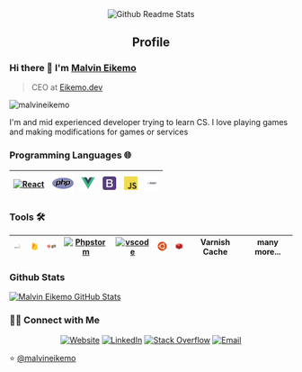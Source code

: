 <p align="center">
 <img width="100px" src="https://avatars.githubusercontent.com/u/110741652?v=4" align="center" alt="Github Readme Stats" />
 <h2 align="center">Profile</h2>
</p>

### Hi there 👋 I'm [Malvin Eikemo](https://eikemo.dev)
> CEO at [Eikemo.dev](https://eikemo.dev)


<img src="https://komarev.com/ghpvc/?username=malvineikemo" alt="malvineikemo" />

<div>
 <p>
 I'm and mid experienced developer trying to learn CS. I love playing games and making modifications for games or services
</p>
</div>

### Programming Languages 🌐

| [<img src="https://raw.githubusercontent.com/yurijserrano/Github-Profile-Readme-Logos/042e36c55d4d757621dedc4f03108213fbb57ec4/frameworks/react.svg" alt="React" width="24">](https://react.dev/) | [<img src="https://raw.githubusercontent.com/github/explore/80688e429a7d4ef2fca1e82350fe8e3517d3494d/topics/php/php.png" alt="php" width="38">](https://php.net/)  | [<img src="https://raw.githubusercontent.com/github/explore/80688e429a7d4ef2fca1e82350fe8e3517d3494d/topics/vue/vue.png" alt="Vue" width="24">](https://vuejs.org/)  |  [<img src="https://raw.githubusercontent.com/github/explore/80688e429a7d4ef2fca1e82350fe8e3517d3494d/topics/bootstrap/bootstrap.png" alt="Bootstrap" width="24">](https://getbootstrap.com/) |  [<img src="https://raw.githubusercontent.com/github/explore/80688e429a7d4ef2fca1e82350fe8e3517d3494d/topics/javascript/javascript.png" alt="jQuery" width="24">](https://jquery.com/) | [<img src="https://raw.githubusercontent.com/github/explore/80688e429a7d4ef2fca1e82350fe8e3517d3494d/topics/jquery/jquery.png" alt="jQuery" width="24">](https://jquery.com/)
|---|---|---|---|---|---|
 
### Tools 🛠️

| [<img src="https://raw.githubusercontent.com/github/explore/80688e429a7d4ef2fca1e82350fe8e3517d3494d/topics/mysql/mysql.png" alt="mysql" width="24">](https://www.mysql.com/) |  [<img src="https://raw.githubusercontent.com/github/explore/80688e429a7d4ef2fca1e82350fe8e3517d3494d/topics/firebase/firebase.png" alt="firebase" width="24">](https://firebase.google.com/) | [<img src="https://raw.githubusercontent.com/github/explore/80688e429a7d4ef2fca1e82350fe8e3517d3494d/topics/git/git.png" alt="Git" width="24">](https://git-scm.com/) |  [<img src="https://logonoid.com/images/phpstorm-logo.png" alt="Phpstorm" width="24">](https://www.jetbrains.com/phpstorm/) | [<img src="https://upload.wikimedia.org/wikipedia/commons/thumb/2/2d/Visual_Studio_Code_1.18_icon.svg/1200px-Visual_Studio_Code_1.18_icon.svg.png" alt="vscode" width="24">](https://code.visualstudio.com/) | [<img src="https://raw.githubusercontent.com/github/explore/80688e429a7d4ef2fca1e82350fe8e3517d3494d/topics/ubuntu/ubuntu.png" alt="Ubuntu" width="24">](https://ubuntu.com/)  |  [<img src="https://raw.githubusercontent.com/github/explore/80688e429a7d4ef2fca1e82350fe8e3517d3494d/topics/redis/redis.png" alt="Redis" width="24">](https://redis.io/) | Varnish Cache | many more...
|---|---|---|---|---|---|---|---|---|

### Github Stats

[![Malvin Eikemo GitHub Stats](https://github-readme-stats.vercel.app/api?username=malvineikemo&show_icons=true&count_private=true)](https://github.com/malvineikemo)


<h3> 🤝🏻 Connect with Me </h3>

<p align="center">
<a href="https://eikemo.dev" target="_blank"><img alt="Website" src="https://img.shields.io/badge/Website-eikemo.dev-blue?style=flat&logo=google-chrome"></a>
<a href="https://www.linkedin.com/in/malvineikemo/" target="_blank"><img alt="LinkedIn" src="https://img.shields.io/badge/LinkedIn-@malvineikemo-blue?style=flat&logo=linkedin"></a>
<a href="https://stackoverflow.com/users/23991195/malvin-eikemo?tab=profile" target="_blank"><img alt="Stack Overflow" src="https://img.shields.io/badge/Stackoverflow-Malvin%20Eikemo-blue?style=flat&logo=stackoverflow"></a>
<a href="mailto:malvin.se.ei@gmail.com"><img alt="Email" src="https://img.shields.io/badge/Email-malvin.se.ei@gmail.com-blue?style=flat&logo=gmail"></a>
</p>


⭐️ [@malvineikemo](https://github.com/malvineikemo)
